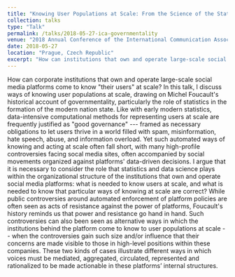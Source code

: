```yaml
---
title: "Knowing User Populations at Scale: From the Science of the State to Platform Governmentality"
collection: talks
type: "Talk"
permalink: /talks/2018-05-27-ica-governmentality
venue: "2018 Annual Conference of the International Communication Association"
date: 2018-05-27
location: "Prague, Czech Republic"
excerpt: "How can institutions that own and operate large-scale social media platforms come to know “their users” at scale? In this paper, I discuss ways of knowing user populations at scale, drawing on Foucault’s account of governmentality, particularly the role of statistics in the formation of the modern nation state."
---
```

How can corporate institutions that own and operate large-scale social media platforms come to know "their users" at scale? In this talk, I discuss ways of knowing user populations at scale, drawing on Michel Foucault's historical account of governmentality, particularly the role of statistics in the formation of the modern nation state. Like with early modern statistics, data-intensive computational methods for representing users at scale are frequently justified as "good governance" --- framed as necessary obligations to let users thrive in a world filled with spam, misinformation, hate speech, abuse, and information overload. Yet such automated ways of knowing and acting at scale often fall short, with many high-profile controversies facing socal media sites, often accompanied by social movements organized against platforms' data-driven decisions. I argue that it is necessary to consider the role that statistics and data science plays within the organizational structure of the institutions that own and operate social media platforms: what is needed to know users at scale, and what is needed to know that particular ways of knowing at scale are correct? While public controversies around automated enforcement of platform policies are often seen as acts of resistance against the power of platforms, Foucault's history reminds us that power and resistance go hand in hand. Such controversies can also been seen as alternative ways in which the institutions behind the platform come to know to user populations at scale -- when the controversies gain such size and/or influence that their concerns are made visible to those in high-level positions within these companies. These two kinds of cases illustrate different ways in which voices must be mediated, aggregated, circulated, represented and rationalized to be made actionable in these platforms’ internal structures.


